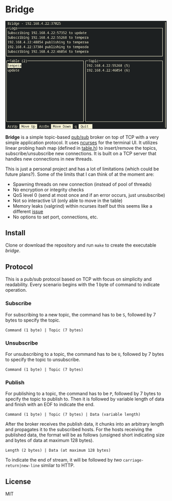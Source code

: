 
# Bridge

![screenshot](https://github.com/thinkty/bridge/blob/main/screenshot.png)

**Bridge** is a simple topic-based [pub/sub](https://en.wikipedia.org/wiki/Publish%E2%80%93subscribe_pattern) broker on top of TCP with a very simple application protocol.
It uses [ncurses](https://en.wikipedia.org/wiki/Ncurses) for the terminal UI. 
It utilizes linear probing hash map (defined in [table.h](https://github.com/thinkty/bridge/blob/main/include/table.h)) to insert/remove the topics, subscribe/unsubscribe new connections.
It is built on a TCP server that handles new connections in new threads.

This is just a personal project and has a lot of limitations (which could be future plans?).
Some of the limits that I can think of at the moment are:
- Spawning threads on new connection (instead of pool of threads)
- No encryption or integrity checks
- QoS level 0 (send at most once and if an error occurs, just unsubscribe)
- Not so interactive UI (only able to move in the table)
- Memory leaks (valgrind) within ncurses itself but this seems like a different [issue](https://invisible-island.net/ncurses/ncurses.faq.html#config_leaks)
- No options to set port, connections, etc.

## Install

Clone or download the repository and run `make` to create the executable *bridge*.

## Protocol

This is a pub/sub protocol based on TCP with focus on simplicity and readability.
Every scenario begins with the 1 byte of command to indicate operation.

### Subscribe

For subscribing to a new topic, the command has to be `S`, followed by 7 bytes to specify the topic.

```
Command (1 byte) | Topic (7 bytes)
```

### Unsubscribe

For unsubscribing to a topic, the command has to be `U`, followed by 7 bytes to specify the topic to unsubscribe.

```
Command (1 byte) | Topic (7 bytes)
```

### Publish

For publishing to a topic, the command has to be `P`, followed by 7 bytes to specify the topic to publish to. Then it is followed by variable length of data and finish with an EOF to indicate the end.

```
Command (1 byte) | Topic (7 bytes) | Data (variable length)
```

After the broker receives the publish data, it chunks into an arbitrary length and propagates it to the subscribed hosts.
For the hosts receiving the published data, the format will be as follows (unsigned short indicating size and bytes of data at maximum 128 bytes).

```
Length (2 bytes) | Data (at maximum 128 bytes)
```

To indicate the end of stream, it will be followed by *two* `carriage-return|new-line` similar to HTTP.

## License

MIT
